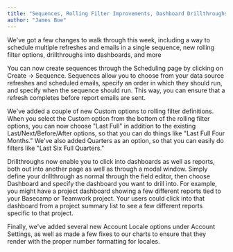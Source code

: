```yaml
---
title: "Sequences, Rolling Filter Improvements, Dashboard Drillthroughs, Locales"
author: "James Boe"
---
```

We've got a few changes to walk through this week, including a way to schedule multiple refreshes and emails in a single sequence, new rolling filter options, drillthroughs into dashboards, and more<!--more-->

You can now create sequences through the Scheduling page by clicking on Create -> Sequence. Sequences allow you to choose from your data source refreshes and scheduled emails, specify an order in which they should run, and specify when the sequence should run. This way, you can ensure that a refresh completes before report emails are sent.

We've added a couple of new Custom options to rolling filter definitions. When you select the Custom option from the bottom of the rolling filter options, you can now choose "Last Full" in addition to the existing Last/Next/Before/After options, so that you can do things like "Last Full Four Months." We've also added Quarters as an option, so that you can easily do filters like "Last Six Full Quarters."

Drillthroughs now enable you to click into dashboards as well as reports, both out into another page as well as through a modal window. Simply define your drillthrough as normal through the field editor, then choose Dashboard and specify the dashboard you want to drill into. For example, you might have a project dashboard showing a few different reports tied to your Basecamp or Teamwork project. Your users could click into that dashboard from a project summary list to see a few different reports specific to that project.

Finally, we've added several new Account Locale options under Account Settings, as well as made a few fixes to our charts to ensure that they render with the proper number formatting for locales.